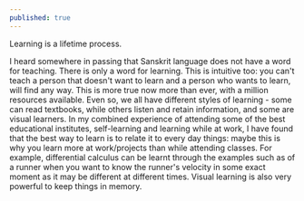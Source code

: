 ```yaml
---
published: true
---
```

Learning is a lifetime process. 

I heard somewhere in passing that Sanskrit language does not have a word for teaching. There is only a word for learning. This is intuitive too: you can't teach a person that doesn't want to learn and a person who wants to learn, will find any way. This is more true now more than ever, with a million resources available. Even so, we all have different styles of learning - some can read textbooks, while others listen and retain information, and some are visual learners. In my combined experience of attending some of the best educational institutes, self-learning and learning while at work, I have found that the best way to learn is to relate it to every day things: maybe this is why you learn more at work/projects than while attending classes. For example, differential calculus can be learnt through the examples such as of a runner when you want to know the runner's velocity in some exact moment as it may be different at different times. Visual learning is also very powerful to keep things in memory. 



